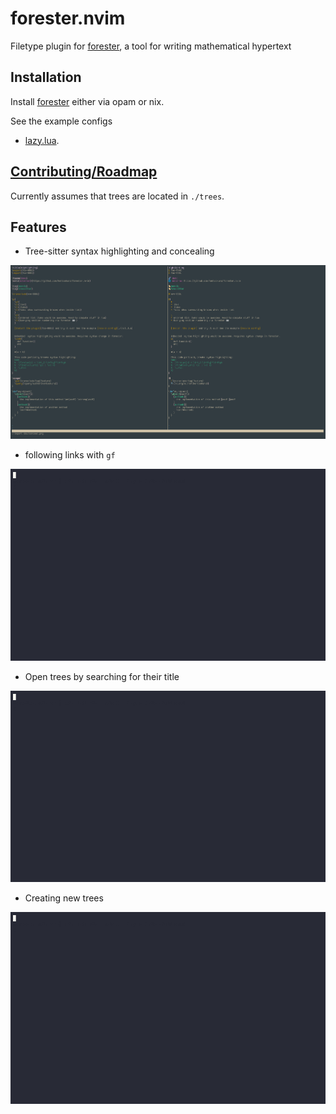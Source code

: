 # forester.nvim

Filetype plugin for [forester](https://sr.ht/~jonsterling/forester/), a tool
for writing mathematical hypertext

## Installation

Install [forester](https://git.sr.ht/~jonsterling/ocaml-forester) either via
opam or nix.

See the example configs

- [lazy.lua](./lazy.lua).

## [Contributing/Roadmap](https://kentookura.srht.site/gld-000B.xml)

Currently assumes that trees are located in `./trees`.

## Features

- Tree-sitter syntax highlighting and concealing

![Screenshot showcasing the conceal feature](./doc/conceal.png)

- following links with `gf`

![Screen Recording showing the following of forester links in vim](./doc/link.gif)

- Open trees by searching for their title

![Screen Recording showing the browsing trees by title](./doc/search.gif)

- Creating new trees

![Screen Recording showing the creation of new trees](./doc/new.gif)
